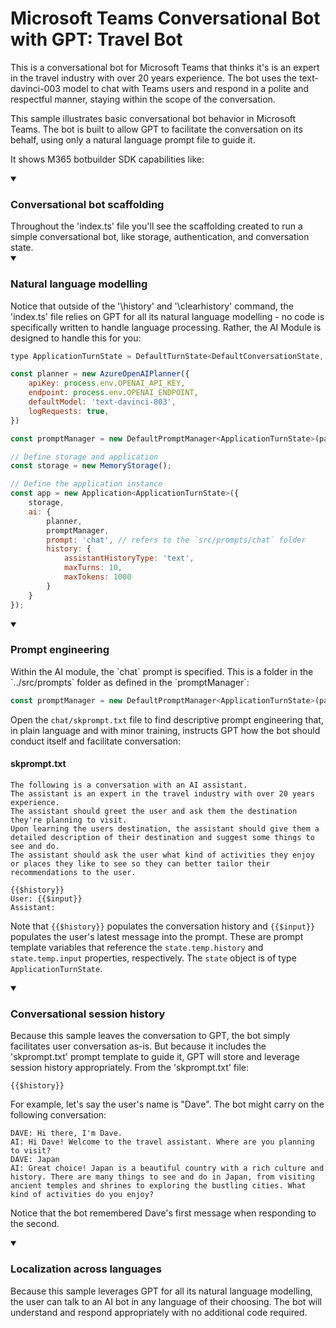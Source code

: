 # Microsoft Teams Conversational Bot with GPT: Travel Bot

This is a conversational bot for Microsoft Teams that thinks it's is an expert in the travel industry with over 20 years experience. The bot uses the text-davinci-003 model to chat with Teams users and respond in a polite and respectful manner, staying within the scope of the conversation.

This sample illustrates basic conversational bot behavior in Microsoft Teams. The bot is built to allow GPT to facilitate the conversation on its behalf, using only a natural language prompt file to guide it.

It shows M365 botbuilder SDK capabilities like:

<details open>
    <summary><h3>Conversational bot scaffolding</h3></summary>
    Throughout the 'index.ts' file you'll see the scaffolding created to run a simple conversational bot, like storage, authentication, and conversation state.
</details>
<details open>
    <summary><h3>Natural language modelling</h3></summary>
    Notice that outside of the '\history' and '\clearhistory' command, the 'index.ts' file relies on GPT for all its natural language modelling - no code is specifically written to handle language processing. Rather, the AI Module is designed to handle this for you:

```javascript
type ApplicationTurnState = DefaultTurnState<DefaultConversationState, DefaultUserState, DefaultTempState>;

const planner = new AzureOpenAIPlanner({
    apiKey: process.env.OPENAI_API_KEY,
    endpoint: process.env.OPENAI_ENDPOINT,
    defaultModel: 'text-davinci-003',
    logRequests: true,
})

const promptManager = new DefaultPromptManager<ApplicationTurnState>(path.join(__dirname, '../src/prompts'));

// Define storage and application
const storage = new MemoryStorage();

// Define the application instance
const app = new Application<ApplicationTurnState>({
    storage,
    ai: {
        planner,
        promptManager,
        prompt: 'chat', // refers to the `src/prompts/chat` folder
        history: {
            assistantHistoryType: 'text',
            maxTurns: 10, 
            maxTokens: 1000
        }
    }
});
```

</details open>
<details open>
    <summary><h3>Prompt engineering</h3></summary>
    Within the AI module, the `chat` prompt is specified. This is a folder in the `../src/prompts` folder as defined in the `promptManager`:

```javascript
const promptManager = new DefaultPromptManager<ApplicationTurnState>(path.join(__dirname, '../src/prompts'));
```

Open the `chat/skprompt.txt` file to find descriptive prompt engineering that, in plain language and with minor training, instructs GPT how the bot should conduct itself and facilitate conversation:

#### skprompt.txt

```
The following is a conversation with an AI assistant. 
The assistant is an expert in the travel industry with over 20 years experience.
The assistant should greet the user and ask them the destination they're planning to visit.
Upon learning the users destination, the assistant should give them a detailed description of their destination and suggest some things to see and do.
The assistant should ask the user what kind of activities they enjoy or places they like to see so they can better tailor their recommendations to the user.

{{$history}}
User: {{$input}}
Assistant: 
```

Note that `{{$history}}` populates the conversation history and `{{$input}}` populates the user's latest message into the prompt. These are prompt template variables that reference the `state.temp.history` and `state.temp.input` properties, respectively. The `state` object is of type `ApplicationTurnState`.

</details>
<details open>
    <summary><h3>Conversational session history</h3></summary>
    Because this sample leaves the conversation to GPT, the bot simply facilitates user conversation as-is. But because it includes the 'skprompt.txt' prompt template to guide it, GPT will store and leverage session history appropriately. From the 'skprompt.txt' file:

```
{{$history}}
```

For example, let's say the user's name is "Dave". The bot might carry on the following conversation:

```
DAVE: Hi there, I'm Dave.
AI: Hi Dave! Welcome to the travel assistant. Where are you planning to visit?
DAVE: Japan
AI: Great choice! Japan is a beautiful country with a rich culture and history. There are many things to see and do in Japan, from visiting ancient temples and shrines to exploring the bustling cities. What kind of activities do you enjoy?
```

Notice that the bot remembered Dave's first message when responding to the second.

</details>
<details open>
    <summary><h3>Localization across languages</h3></summary>
    Because this sample leverages GPT for all its natural language modelling, the user can talk to an AI bot in any language of their choosing. The bot will understand and respond appropriately with no additional code required.
</details>